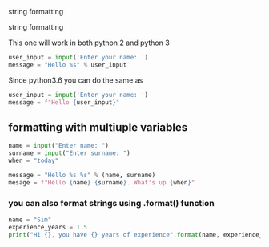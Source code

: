 string formatting

string formatting

This one will work in both python 2 and python 3

```python
user_input = input('Enter your name: ')
message = "Hello %s" % user_input 
```

Since python3.6 you can do the same as 

```python
user_input = input('Enter your name: ')
message = f"Hello {user_input}"
```

## formatting with multiuple variables

```python
name = input("Enter name: ")
surname = input("Enter surname: ")
when = "today"

message = "Hello %s %s" % (name, surname)
mesage = f"Hello {name} {surname}. What's up {when}"
```

### you can also format strings using .format() function
```python
name = "Sim"
experience_years = 1.5
print("Hi {}, you have {} years of experience".format(name, experience_years))
```